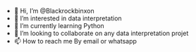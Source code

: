 - 👋 Hi, I’m @Blackrockbinxon
- 👀 I’m interested in data interpretation 
- 🌱 I’m currently learning Python 
- 💞️ I’m looking to collaborate on any data interpretation projet 
- 📫 How to reach me By email or whatsapp 

<!---
Blackrockbinxon/Blackrockbinxon is a ✨ special ✨ repository because its `README.md` (this file) appears on your GitHub profile.
You can click the Preview link to take a look at your changes.
--->
